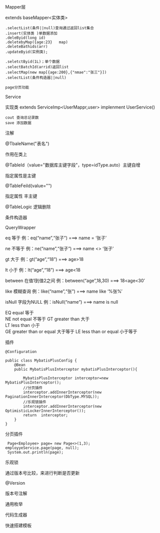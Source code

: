 Mapper层

extends baseMapper<实体类>

    .selectList(条件||null)查询通过返回list集合
    .insert(实体类 )单数据添加
    .deleByid(long id)
    .deletebyMap({age:23}   map)
    .deleteBathids(arr)
    .updateByid(实例类);
    
    .seletctByid(1L)；单个数据
    .selectBatchId(arrid)返回list
    .selectMap(new map[{age:200},{"nmae":"张三"}])
    .selectList(条件构造器||null)
    
    page分页功能
    
    

Service

实现类 extends ServiceImp<UserMappr,user> implenment UserService()

    cout 查询总记录数
    save 添加数据
    

注解

@TbaleName("表名")

作用在类上



@TableId（value="数据库主键字段"，type=idType.auto）主键自增

 指定属性是主键



@TableFeild(value="")

指定属性 丰主键



@TableLogic 逻辑删除

条件构造器

QueryWrapper

eq	等于	例：eq(“name”,“张子”) ===> name = ‘张子’

ne	不等于	例：ne(“name”,“张子”) ===> name <> ‘张子’

gt	大于	例：gt(“age”,“18”) ===> age>18

lt	小于	例：lt(“age”,“18”) ===> age<18

between	在值1到值2之间	例：between(“age”,18,30) ===> 18<age<30’

like	模糊查询	例：like(“name”,“张”) ===> name like ‘%张%’

isNull	字段为NULL	例：isNull(“name”) ===> name is null



  EQ  	equal                	等于  
  NE  	not equal            	不等于 
  GT  	greater than         	大于  
  LT  	less than            	小于  
  GE  	greater than or equal	大于等于
  LE  	less than or equal   	小于等于

插件

    @Configuration
    
    public class MybatisPlusConfig {
        @Bean
        public MybatisPlusInterceptor mybatisPlusInterceptor(){
    
            MybatisPlusInterceptor interceptor=new MybatisPlusInterceptor();
            //分页插件
            interceptor.addInnerInterceptor(new PaginationInnerInterceptor(DbType.MYSQL));
            //乐观锁插件
            interceptor.addInnerInterceptor(new OptimisticLockerInnerInterceptor());
            return  interceptor;
        }
    }
    

分页插件

     Page<Employee> page= new Page<>(1,3);
    employyeService.page(page, null);
     System.out.println(page);

乐观锁

通过版本号比较，来进行判断是否更新

@Version

版本号注解



通用枚举





代码生成器

快速搭建模板


